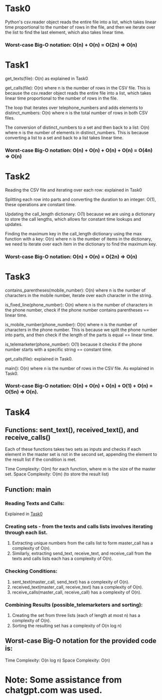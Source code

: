 # Task0
Python's csv.reader object reads the entire file into a list, which takes linear time proportional to the number of rows in the file, and then we iterate over the list to find the last element, which also takes linear time.

### Worst-case Big-O notation: O(n) + O(n) = O(2n) => O(n)


# Task1
get_texts(file): O(n) as explained in Task0

get_calls(file): O(n) where n is the number of rows in the CSV file. This is because the csv.reader object reads the entire file into a list, which takes linear time proportional to the number of rows in the file.

The loop that iterates over telephone_numbers and adds elements to distinct_numbers: O(n) where n is the total number of rows in both CSV files.

The conversion of distinct_numbers to a set and then back to a list: O(n) where n is the number of elements in distinct_numbers. This is because converting a list to a set and back to a list takes linear time.

### Worst-case Big-O notation: O(n) + O(n) + O(n) + O(n) = O(4n) => O(n)

# Task2
Reading the CSV file and iterating over each row: explained in Task0

Splitting each row into parts and converting the duration to an integer: O(1), these operations are constant time.

Updating the call_length dictionary: O(1) because we are using a dictionary to store the call lengths, which allows for constant time lookups and updates.

Finding the maximum key in the call_length dictionary using the max function with a key: O(n) where n is the number of items in the dictionary, we need to iterate over each item in the dictionary to find the maximum key.

### Worst-case Big-O notation: O(n) + O(n) = O(2n) => O(n)

# Task3
contains_parentheses(mobile_number): O(n) where n is the number of characters in the mobile number, iterate over each character in the string.

is_fixed_line(phone_number): O(n) where n is the number of characters in the phone number, check if the phone number contains parentheses == linear time.

is_mobile_number(phone_number): O(n) where n is the number of characters in the phone number. This is because we split the phone number into parts, and then check if the length of the parts is equal == linear time.

is_telemarketer(phone_number): O(1) because it checks if the phone number starts with a specific string == constant time.

get_calls(file): explained in Task0.

main(): O(n) where n is the number of rows in the CSV file. As explained in Task0.

### Worst-case Big-O notation: O(n) + O(n) + O(n) + O(1) + O(n) = O(5n) => O(n).

# Task4
## Functions: sent_text(), received_text(), and receive_calls()

Each of these functions takes two sets as inputs and checks if each element in the master set is not in the second set, appending the element to the result list if the condition is met.

Time Complexity: O(m) for each function, where m is the size of the master set.
Space Complexity: O(m) (to store the result list)

## Function: main

### Reading Texts and Calls:
Explained in [Task0](#task0)

### Creating sets - from the texts and calls lists involves iterating through each list.
1. Extracting unique numbers from the calls list to form master_call has a complexity of O(n).
2. Similarly, extracting send_text, receive_text, and receive_call from the texts and calls lists each has a complexity of O(n).

### Checking Conditions:
1. sent_text(master_call, send_text) has a complexity of O(n).
2. received_text(master_call, receive_text) has a complexity of O(n).
3. receive_calls(master_call, receive_call) has a complexity of O(n).

### Combining Results (possible_telemarketers and sorting):
1. Creating the set from three lists (each of length at most n) has a complexity of O(n).
2. Sorting the resulting set has a complexity of O(n log n) 

## Worst-case Big-O notation for the provided code is:
Time Complexity: O(n log n)
Space Complexity: O(n)

# Note: Some assistance from chatgpt.com was used.
